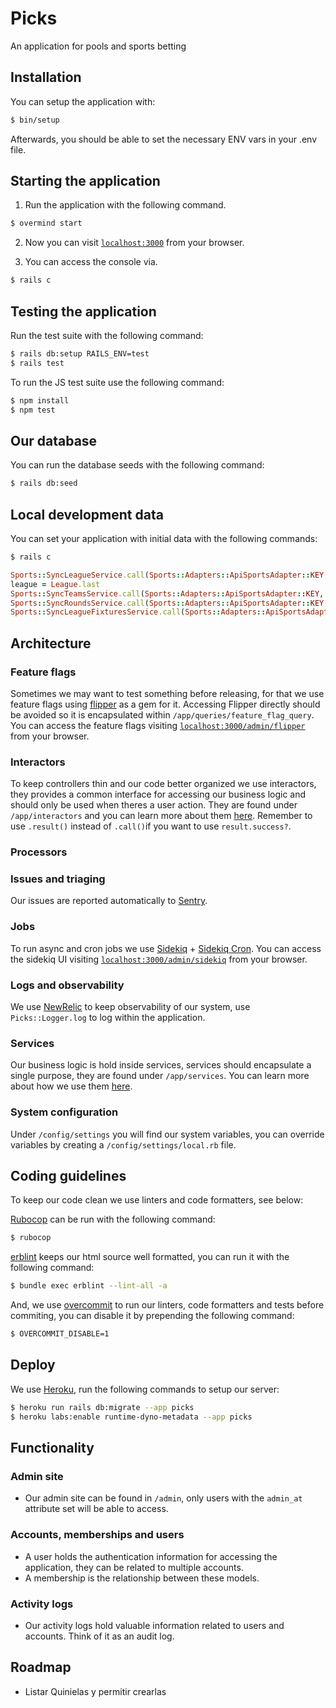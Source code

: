 # Picks

An application for pools and sports betting

## Installation

You can setup the application with:

```bash
$ bin/setup
```

Afterwards, you should be able to set the necessary ENV vars in your .env file.

## Starting the application

1. Run the application with the following command.

```bash
$ overmind start
```

2. Now you can visit [`localhost:3000`](http://localhost:3000) from your browser.

3. You can access the console via.

```bash
$ rails c
```

## Testing the application

Run the test suite with the following command:

```bash
$ rails db:setup RAILS_ENV=test
$ rails test
```

To run the JS test suite use the following command:

```bash
$ npm install
$ npm test
```

## Our database

You can run the database seeds with the following command:

```bash
$ rails db:seed
```

## Local development data

You can set your application with initial data with the following commands:

```bash
$ rails c
```

```ruby
Sports::SyncLeagueService.call(Sports::Adapters::ApiSportsAdapter::KEY, ApiSports::Extensions::LigaMx::ID)
league = League.last
Sports::SyncTeamsService.call(Sports::Adapters::ApiSportsAdapter::KEY, league, 2024)
Sports::SyncRoundsService.call(Sports::Adapters::ApiSportsAdapter::KEY, league, 2024)
Sports::SyncLeagueFixturesService.call(Sports::Adapters::ApiSportsAdapter::KEY, league, 2024)
```

## Architecture

### Feature flags

Sometimes we may want to test something before releasing, for that we use feature flags using [flipper](https://www.flippercloud.io/docs) as a gem for it. Accessing Flipper directly should be avoided so it is encapsulated within `/app/queries/feature_flag_query`. You can access the feature flags visiting [`localhost:3000/admin/flipper`](http://localhost:3000/admin/flipper) from your browser.

### Interactors

To keep controllers thin and our code better organized we use interactors, they provides a common interface for accessing our business logic and should only be used when theres a user action. They are found under `/app/interactors` and you can learn more about them [here](https://github.com/sunny/actor). Remember to use `.result()` instead of `.call()`if you want to use `result.success?`.

### Processors



### Issues and triaging

Our issues are reported automatically to [Sentry](https://sentry.io/).

### Jobs

To run async and cron jobs we use [Sidekiq](https://github.com/sidekiq/sidekiq) + [Sidekiq Cron](https://github.com/sidekiq-cron/sidekiq-cron). You can access the sidekiq UI visiting [`localhost:3000/admin/sidekiq`](http://localhost:3000/admin/sidekiq) from your browser.

### Logs and observability

We use [NewRelic](https://newrelic.com/) to keep observability of our system, use `Picks::Logger.log` to log within the application.

### Services

Our business logic is hold inside services, services should encapsulate a single purpose, they are found under `/app/services`. You can learn more about how we use them [here](https://github.com/Selleo/pattern?tab=readme-ov-file#service).

### System configuration

Under `/config/settings` you will find our system variables, you can override variables by creating a `/config/settings/local.rb` file.

## Coding guidelines

To keep our code clean we use linters and code formatters, see below:

[Rubocop](https://github.com/rubocop/rubocop) can be run with the following command:

```bash
$ rubocop
```

[erblint](https://github.com/Shopify/erb-lint) keeps our html source well formatted, you can run it with the following command:

```bash
$ bundle exec erblint --lint-all -a
```

And, we use [overcommit](https://github.com/sds/overcommit/) to run our linters, code formatters and tests before commiting, you can disable it by prepending the following command:

```bash
$ OVERCOMMIT_DISABLE=1
```

## Deploy

We use [Heroku](https://www.heroku.com/), run the following commands to setup our server:

```bash
$ heroku run rails db:migrate --app picks
$ heroku labs:enable runtime-dyno-metadata --app picks
```

## Functionality

### Admin site
- Our admin site can be found in `/admin`, only users with the `admin_at` attribute set will be able to access.

### Accounts, memberships and users
- A user holds the authentication information for accessing the application, they can be related to multiple accounts.
- A membership is the relationship between these models.

### Activity logs
- Our activity logs hold valuable information related to users and accounts. Think of it as an audit log.

## Roadmap
- Listar Quinielas y permitir crearlas
